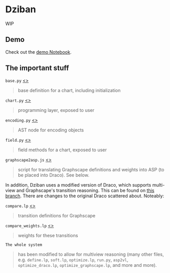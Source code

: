 # Dziban

WIP

## Demo

Check out the [demo Notebook](https://github.com/haldenl/dziban/blob/master/examples/MKIV.ipynb).

## The important stuff

`base.py` [<>](https://github.com/haldenl/dziban/blob/master/dziban/mkiv/base.py)
>base definition for a chart, including initialization

`chart.py` [<>](https://github.com/haldenl/dziban/blob/master/dziban/mkiv/chart.py)
>programming layer, exposed to user

`encoding.py` [<>](https://github.com/haldenl/dziban/blob/master/dziban/mkiv/encoding.py)
>AST node for encoding objects

`field.py` [<>](https://github.com/haldenl/dziban/blob/master/dziban/mkiv/field.py)
>field methods for a chart, exposed to user

`graphscape2asp.js` [<>](https://github.com/haldenl/dziban/blob/master/dziban/asp/graphscapeToAsp.js)
>script for translating Graphscape definitions and weights into ASP (to be placed into Draco). See below.

In addition, Dziban uses a modified version of Draco, which supports multi-view and Graphscape's transition reasoning.
This can be found on [this branch](https://github.com/uwdata/draco/tree/multi-vis). There are changes to the original Draco scattered about. Noteably:

`compare.lp` [<>](https://github.com/uwdata/draco/blob/multi-vis/asp/compare.lp)
>transition definitions for Graphscape

`compare_weights.lp` [<>](https://github.com/uwdata/draco/blob/multi-vis/asp/compare_weights.lp)
>weights for these transitions

`The whole system`
>has been modified to allow for multiview reasoning (many other files, e.g. `define.lp`, `soft.lp`, `optimize.lp`, `run.py`, `asp2vl`, `optimize_draco.lp`, `optimize_graphscape.lp`, and more and more).
